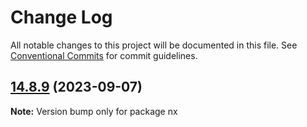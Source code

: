 # Change Log

All notable changes to this project will be documented in this file.
See [Conventional Commits](https://conventionalcommits.org) for commit guidelines.

## [14.8.9](https://github.com/nrwl/nx/compare/14.8.8...14.8.9) (2023-09-07)

**Note:** Version bump only for package nx
